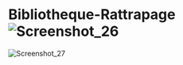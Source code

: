 # Bibliotheque-Rattrapage![Screenshot_26](https://user-images.githubusercontent.com/116875545/213816183-1e4739ef-53d2-47ca-888e-f4ffbda010dd.png)
![Screenshot_27](https://user-images.githubusercontent.com/116875545/213816186-a4115d4e-3828-4f88-99e2-01944902967b.png)
